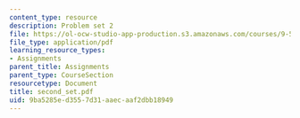 ```yaml
---
content_type: resource
description: Problem set 2
file: https://ol-ocw-studio-app-production.s3.amazonaws.com/courses/9-520-statistical-learning-theory-and-applications-spring-2003/9ba5285ed3557d31aaecaaf2dbb18949_second_set.pdf
file_type: application/pdf
learning_resource_types:
- Assignments
parent_title: Assignments
parent_type: CourseSection
resourcetype: Document
title: second_set.pdf
uid: 9ba5285e-d355-7d31-aaec-aaf2dbb18949
---
```

